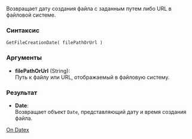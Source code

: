 Возвращает дату создания файла с заданным путем либо URL в файловой системе.

### Синтаксис
`GetFileCreationDate( filePathOrUrl )`

### Аргументы
- **filePathOrUrl** (String):  
    Путь к файлу или URL, отображаемый в файловую систему.

### Результат
- **Date**:  
    Возвращает объект `Date`, представляющий дату и время создания файла.

[On Datex](http://docs.datex.ru/article.htm?id=7172076235998782841)
